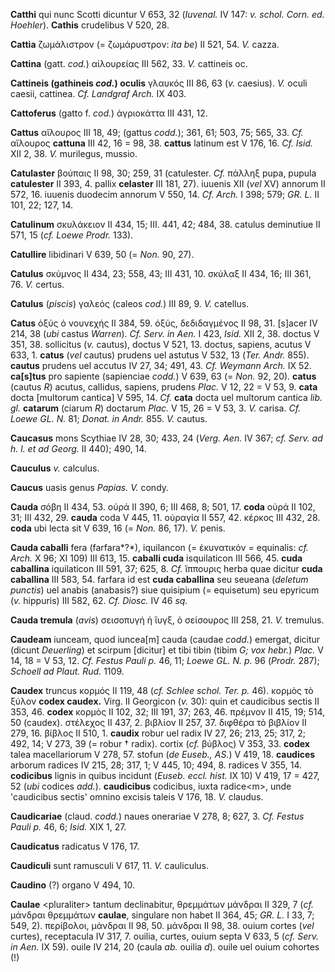 **Catthi** qui nunc Scotti dicuntur V 653, 32 (*Iuvenal.* IV 147: *v.*
*schol. Corn. ed. Hoehler*). **Cathis** crudelibus V 520, 28.

**Cattia** ζωμάλιστρον (= ζωμάρυστρον: *ita be*) II 521, 54. *V.* cazza.

**Cattina** (gatt. *cod.*) αἰλουρείας III 562, 33. *V.* cattineis oc.

**Cattineis (gathineis *cod.*) oculis** γλαυκός III 86, 63 (*v.*
caesius). *V.* oculi caesii, cattinea. *Cf. Landgraf Arch.* IX 403.

**Cattoferus** (gatto f. *cod.*) ἀγριοκάττα III 431, 12.

**Cattus** αἴλουρος III 18, 49; (gattus *codd.*); 361, 61; 503, 75;
565, 33. *Cf.* αἴλουρος **cattuna** III 42, 16 = 98, 38. **cattus**
latinum est V 176, 16. *Cf. Isid.* XII 2, 38. *V.* murilegus, mussio.

**Catulaster** βούπαις II 98, 30; 259, 31 (catulester. *Cf.* πάλληξ
pupa, pupula **catulester** II 393, 4. pallix **celaster** III 181, 27).
iuuenis XII (*vel* XV) annorum II 572, 16. iuuenis duodecim annorum V
550, 14. *Cf. Arch.* I 398; 579; *GR. L.* II 101, 22; 127, 14.

**Catulinum** σκυλάκειον II 434, 15; III. 441, 42; 484, 38. catulus
deminutiue II 571, 15 (*cf. Loewe Prodr.* 133).

**Catullire** libidinari V 639, 50 (= *Non.* 90, 27).

**Catulus** σκύμνος II 434, 23; 558, 43; III 431, 10. σκύλαξ II 434, 16;
III 361, 76. *V.* certus.

**Catulus** (*piscis*) γαλεός (caleos *cod.*) III 89, 9. *V.* catellus.

**Catus** ὀξύς ὁ νουνεχής II 384, 59. ὀξύς, δεδιδαγμένος II 98, 31.
[s]acer IV 214, 38 (*ubi* castus *Warren*). *Cf. Serv. in Aen.* I 423,
*Isid.* XII 2, 38. doctus V 351, 38. sollicitus (*v.* cautus), doctus V
521, 13. doctus, sapiens, acutus V 633, 1. **catus** (*vel* cautus)
prudens uel astutus V 532, 13 (*Ter. Andr.* 855). **cautus** prudens
uel accutus IV 27, 34; 491, 43. *Cf. Weymann Arch.* IX 52.
**ca[s]tus** pro sapiente (sapienciae *codd.*) V 639, 63 (= *Non.* 92,
20). **catus** (cautus *R*) acutus, calIidus, sapiens, prudens *Plac.* V
12, 22 = V 53, 9. **cata** docta [multorum cantica] V 595, 14. *Cf.*
**cata** docta uel multorum cantica *lib. gl.* **catarum** (ciarum *R*)
doctarum *Plac.* V 15, 26 = V 53, 3. *V.* carisa. *Cf. Loewe GL. N.* 81;
*Donat. in Andr.* 855. *V.* cautus.

**Caucasus** mons Scythiae IV 28, 30; 433, 24 (*Verg. Aen.* IV 367;
*cf. Serv. ad h. l. et ad Georg.* II 440); 490, 14.

**Cauculus** *v.* calculus.

**Caucus** uasis genus *Papias. V.* condy.

**Cauda** σόβη II 434, 53. οὐρά II 390, 6; III 468, 8; 501, 17. **coda**
οὐρά II 102, 31; III 432, 29. **cauda** coda V 445, 11. οὐραγία II 557,
42. κέρκος III 432, 28. **coda** ubi lecta sit V 639, 16 (= *Non.* 86,
17). *V.* penis.

**Cauda caballi** fera (farfara*?*), iquilancon (= ἐκυνατικὀν =
equinalis: *cf. Arch.* X 96; XI 109) III 613, 15. **caballi cuda**
isquilaticon III 566, 45. **cuda caballina** iquilaticon III 591, 37;
625, 8. *Cf.* ἵππουρις herba quae dicitur **cuda caballina** III 583,
54. farfara id est **cuda caballina** seu seueana (*deletum punctis*)
uel anabis (anabasis?) siue quisipium (= equisetum) seu epyricum (*v.*
hippuris) III 582, 62. *Cf. Diosc.* IV 46 *sq.*

**Cauda tremula** (*avis*) σεισοπυγή ἡ ἴυγξ, ὁ σείσουρος III 258, 21.
*V.* tremulus.

**Caudeam** iunceam, quod iuncea[m] cauda (caudae *codd.*) emergat,
dicitur (dicunt *Deuerling*) et scirpum [dicitur] et tibi tibin (tibim
*G; vox hebr.*) *Plac.* V 14, 18 = V 53, 12. *Cf. Festus Pauli p.* 46,
11; *Loewe GL. N. p.* 96 (*Prodr.* 287); *Schoell ad Plaut. Rud.*
1109.

**Caudex** truncus κορμός II 119, 48 (*cf. Schlee schol. Ter. p.* 46).
κορμὸς τὸ ξύλον **codex caudex.** Virg. II Georgicon (*v.* 30): quin et
caudicibus sectis II 353, 46. **codex** κορμός II 102, 32; III 191, 37;
263, 46. πρέμνον II 415, 19; 514, 50 (caudex). στέλεχος II 437, 2.
βιβλίον II 257, 37. διφθέρα τὸ βιβλίον II 279, 16. βίβλος II 510, 1.
**caudix** robur uel radix IV 27, 26; 213, 25; 317, 2; 492, 14; V 273,
39 (= robur † radix). cortix (*cf.* βύβλος) V 353, 33. **codex** talea
macellariorum V 278, 57. stofun (*de Euseb., AS.*) V 419, 18.
**caudices** arborum radices IV 215, 28; 317, 1; V 445, 10; 494, 8.
radices V 355, 14. **codicibus** lignis in quibus incidunt (*Euseb.
eccl. hist.* IX 10) V 419, 17 = 427, 52 (*ubi* codices *add.*).
**caudicibus** codicibus, iuxta radice\<m\>, unde 'caudicibus sectis'
omnino excisis taleis V 176, 18. *V.* claudus.

**Caudicariae** (claud. *codd.*) naues onerariae V 278, 8; 627, 3. *Cf.
Festus Pauli p.* 46, 6; *Isid.* XIX 1, 27.

**Caudicatus** radicatus V 176, 17.

**Caudiculi** sunt ramusculi V 617, 11. *V.* cauliculus.

**Caudino** (?) organo V 494, 10.

**Caulae** \<pluraliter\> tantum declinabitur, θρεμμάτων μάνδραι II 329,
7 (*cf.* μάνδραι θρεμμάτων **caulae**, singulare non habet II 364, 45;
*GR. L.* I 33, 7; 549, 2). περίβολοι, μάνδραι II 98, 50. μάνδραι II 98,
38. ouium cortes (*vel* curtes), receptacula IV 317, 7. ouilia, curtes,
ouium septa V 633, 5 (*cf. Serv. in Aen.* IX 59). ouile IV 214, 20
(caula *ab.* ouilia *d*). ouile uel ouium cohortes (!)
